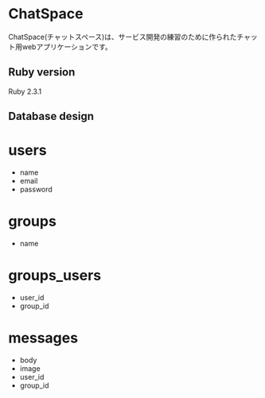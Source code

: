 ChatSpace
==

ChatSpace(チャットスペース)は、サービス開発の練習のために作られたチャット用webアプリケーションです。

## Ruby version
  Ruby 2.3.1

## Database design

# users
* name
* email
* password

# groups
* name

# groups_users
* user_id
* group_id

# messages
* body
* image
* user_id
* group_id


